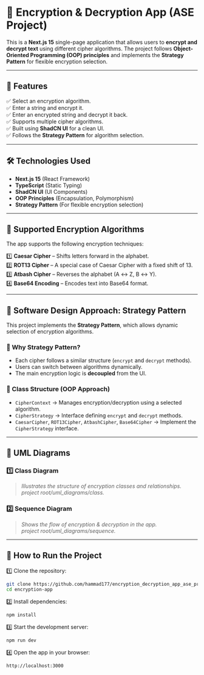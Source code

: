 # 🔐 Encryption & Decryption App (ASE Project)

This is a **Next.js 15** single-page application that allows users to **encrypt and decrypt text** using different cipher algorithms. The project follows **Object-Oriented Programming (OOP) principles** and implements the **Strategy Pattern** for flexible encryption selection.

---

## 📜 Features

✅ Select an encryption algorithm.  
✅ Enter a string and encrypt it.  
✅ Enter an encrypted string and decrypt it back.  
✅ Supports multiple cipher algorithms.  
✅ Built using **ShadCN UI** for a clean UI.  
✅ Follows the **Strategy Pattern** for algorithm selection.

---

## 🛠 Technologies Used

- **Next.js 15** (React Framework)
- **TypeScript** (Static Typing)
- **ShadCN UI** (UI Components)
- **OOP Principles** (Encapsulation, Polymorphism)
- **Strategy Pattern** (For flexible encryption selection)

---

## 🔑 Supported Encryption Algorithms

The app supports the following encryption techniques:

1️⃣ **Caesar Cipher** – Shifts letters forward in the alphabet.  
2️⃣ **ROT13 Cipher** – A special case of Caesar Cipher with a fixed shift of 13.  
3️⃣ **Atbash Cipher** – Reverses the alphabet (A ↔ Z, B ↔ Y).  
4️⃣ **Base64 Encoding** – Encodes text into Base64 format.

---

## 🎯 Software Design Approach: Strategy Pattern

This project implements the **Strategy Pattern**, which allows dynamic selection of encryption algorithms.

### 📌 Why Strategy Pattern?

- Each cipher follows a similar structure (`encrypt` and `decrypt` methods).
- Users can switch between algorithms dynamically.
- The main encryption logic is **decoupled** from the UI.

### 📁 Class Structure (OOP Approach)

- `CipherContext` → Manages encryption/decryption using a selected algorithm.
- `CipherStrategy` → Interface defining `encrypt` and `decrypt` methods.
- `CaesarCipher`, `ROT13Cipher`, `AtbashCipher`, `Base64Cipher` → Implement the `CipherStrategy` interface.

---

## 📌 UML Diagrams

### 1️⃣ Class Diagram

> _Illustrates the structure of encryption classes and relationships._  
> _project root/uml_diagrams/class._

### 2️⃣ Sequence Diagram

> _Shows the flow of encryption & decryption in the app._  
> _project root/uml_diagrams/sequence._

---

## 🚀 How to Run the Project

1️⃣ Clone the repository:

```bash
git clone https://github.com/hammad177/encryption_decryption_app_ase_project.git
cd encryption-app
```

2️⃣ Install dependencies:

```bash
npm install
```

3️⃣ Start the development server:

```bash
npm run dev
```

4️⃣ Open the app in your browser:

```bash
http://localhost:3000
```
